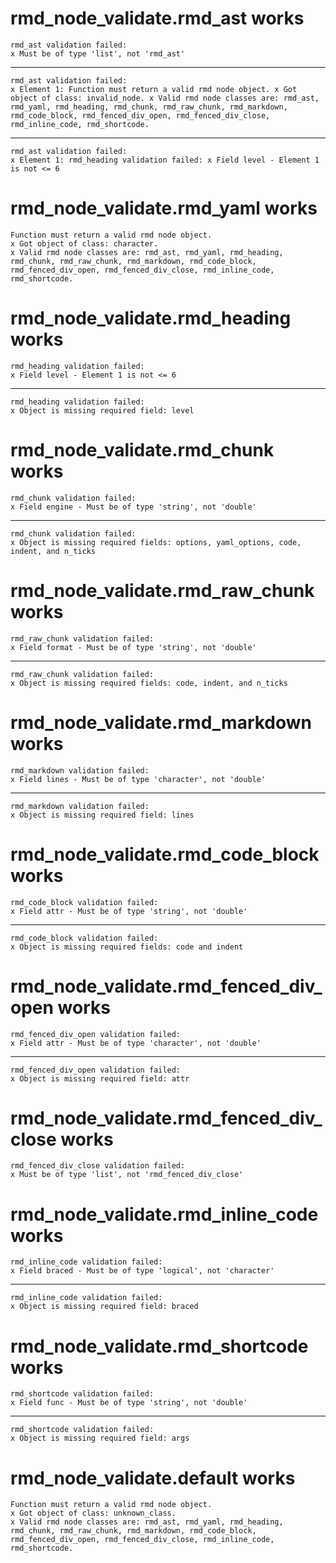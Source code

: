 # rmd_node_validate.rmd_ast works

    rmd_ast validation failed:
    x Must be of type 'list', not 'rmd_ast'

---

    rmd_ast validation failed:
    x Element 1: Function must return a valid rmd node object. x Got object of class: invalid_node. x Valid rmd node classes are: rmd_ast, rmd_yaml, rmd_heading, rmd_chunk, rmd_raw_chunk, rmd_markdown, rmd_code_block, rmd_fenced_div_open, rmd_fenced_div_close, rmd_inline_code, rmd_shortcode.

---

    rmd_ast validation failed:
    x Element 1: rmd_heading validation failed: x Field level - Element 1 is not <= 6

# rmd_node_validate.rmd_yaml works

    Function must return a valid rmd node object.
    x Got object of class: character.
    x Valid rmd node classes are: rmd_ast, rmd_yaml, rmd_heading, rmd_chunk, rmd_raw_chunk, rmd_markdown, rmd_code_block, rmd_fenced_div_open, rmd_fenced_div_close, rmd_inline_code, rmd_shortcode.

# rmd_node_validate.rmd_heading works

    rmd_heading validation failed:
    x Field level - Element 1 is not <= 6

---

    rmd_heading validation failed:
    x Object is missing required field: level

# rmd_node_validate.rmd_chunk works

    rmd_chunk validation failed:
    x Field engine - Must be of type 'string', not 'double'

---

    rmd_chunk validation failed:
    x Object is missing required fields: options, yaml_options, code, indent, and n_ticks

# rmd_node_validate.rmd_raw_chunk works

    rmd_raw_chunk validation failed:
    x Field format - Must be of type 'string', not 'double'

---

    rmd_raw_chunk validation failed:
    x Object is missing required fields: code, indent, and n_ticks

# rmd_node_validate.rmd_markdown works

    rmd_markdown validation failed:
    x Field lines - Must be of type 'character', not 'double'

---

    rmd_markdown validation failed:
    x Object is missing required field: lines

# rmd_node_validate.rmd_code_block works

    rmd_code_block validation failed:
    x Field attr - Must be of type 'string', not 'double'

---

    rmd_code_block validation failed:
    x Object is missing required fields: code and indent

# rmd_node_validate.rmd_fenced_div_open works

    rmd_fenced_div_open validation failed:
    x Field attr - Must be of type 'character', not 'double'

---

    rmd_fenced_div_open validation failed:
    x Object is missing required field: attr

# rmd_node_validate.rmd_fenced_div_close works

    rmd_fenced_div_close validation failed:
    x Must be of type 'list', not 'rmd_fenced_div_close'

# rmd_node_validate.rmd_inline_code works

    rmd_inline_code validation failed:
    x Field braced - Must be of type 'logical', not 'character'

---

    rmd_inline_code validation failed:
    x Object is missing required field: braced

# rmd_node_validate.rmd_shortcode works

    rmd_shortcode validation failed:
    x Field func - Must be of type 'string', not 'double'

---

    rmd_shortcode validation failed:
    x Object is missing required field: args

# rmd_node_validate.default works

    Function must return a valid rmd node object.
    x Got object of class: unknown_class.
    x Valid rmd node classes are: rmd_ast, rmd_yaml, rmd_heading, rmd_chunk, rmd_raw_chunk, rmd_markdown, rmd_code_block, rmd_fenced_div_open, rmd_fenced_div_close, rmd_inline_code, rmd_shortcode.

